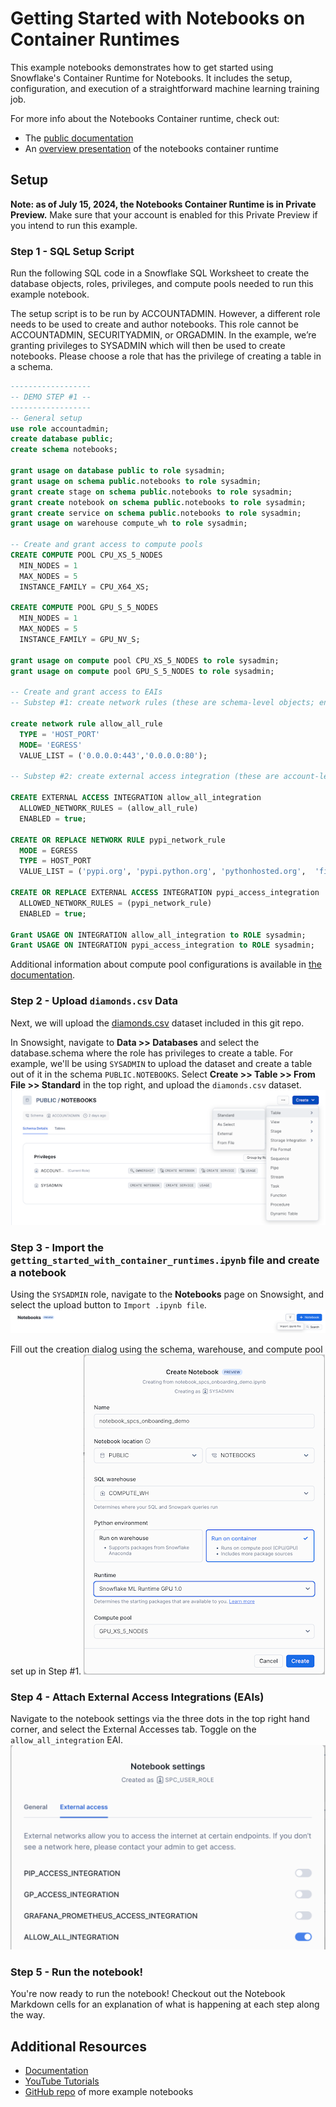 # Getting Started with Notebooks on Container Runtimes

This example notebooks demonstrates how to get started using Snowflake's Container Runtime for Notebooks. It includes the setup, configuration, and execution of a straightforward machine learning training job.

For more info about the Notebooks Container runtime, check out:
- The [public documentation](https://docs.snowflake.com/LIMITEDACCESS/snowsight-notebooks/ui-snowsight-notebooks-runtime)
- An [overview presentation](https://docs.google.com/presentation/d/1pModfkpZuoAsKiYAYfpcO50PxaFB460VCO6qeM_S66s/edit#slide=id.g293d2d1b46a_1_87) of the notebooks container runtime

## Setup

**Note: as of July 15, 2024, the Notebooks Container Runtime is in Private Preview.** Make sure that your account is enabled for this Private Preview if you intend to run this example.

### Step 1 - SQL Setup Script

Run the following SQL code in a Snowflake SQL Worksheet to create the database objects, roles, privileges, and compute pools needed to run this example notebook.

The setup script is to be run by ACCOUNTADMIN. However, a different role needs to be used to create and author notebooks. This role cannot be ACCOUNTADMIN, SECURITYADMIN, or ORGADMIN. In the example, we’re granting privileges to SYSADMIN which will then be used to create notebooks. Please choose a role that has the privilege of creating a table in a schema. 

```sql
------------------
-- DEMO STEP #1 --
------------------
-- General setup
use role accountadmin;
create database public;
create schema notebooks;

grant usage on database public to role sysadmin;
grant usage on schema public.notebooks to role sysadmin;
grant create stage on schema public.notebooks to role sysadmin;
grant create notebook on schema public.notebooks to role sysadmin;
grant create service on schema public.notebooks to role sysadmin;
grant usage on warehouse compute_wh to role sysadmin;

-- Create and grant access to compute pools
CREATE COMPUTE POOL CPU_XS_5_NODES
  MIN_NODES = 1
  MAX_NODES = 5
  INSTANCE_FAMILY = CPU_X64_XS;

CREATE COMPUTE POOL GPU_S_5_NODES
  MIN_NODES = 1
  MAX_NODES = 5
  INSTANCE_FAMILY = GPU_NV_S;

grant usage on compute pool CPU_XS_5_NODES to role sysadmin;
grant usage on compute pool GPU_S_5_NODES to role sysadmin;

-- Create and grant access to EAIs
-- Substep #1: create network rules (these are schema-level objects; end users do not need direct access to the network rules)

create network rule allow_all_rule
  TYPE = 'HOST_PORT'
  MODE= 'EGRESS'
  VALUE_LIST = ('0.0.0.0:443','0.0.0.0:80');

-- Substep #2: create external access integration (these are account-level objects; end users need access to this to access the public internet with endpoints defined in network rules)

CREATE EXTERNAL ACCESS INTEGRATION allow_all_integration
  ALLOWED_NETWORK_RULES = (allow_all_rule)
  ENABLED = true;

CREATE OR REPLACE NETWORK RULE pypi_network_rule
  MODE = EGRESS
  TYPE = HOST_PORT
  VALUE_LIST = ('pypi.org', 'pypi.python.org', 'pythonhosted.org',  'files.pythonhosted.org');

CREATE OR REPLACE EXTERNAL ACCESS INTEGRATION pypi_access_integration
  ALLOWED_NETWORK_RULES = (pypi_network_rule)
  ENABLED = true;

Grant USAGE ON INTEGRATION allow_all_integration to ROLE sysadmin;
Grant USAGE ON INTEGRATION pypi_access_integration to ROLE sysadmin;
```

Additional information about compute pool configurations is available in [the documentation](https://docs.snowflake.com/developer-guide/snowpark-container-services/working-with-compute-pool).

### Step 2 - Upload `diamonds.csv` Data

Next, we will upload the [diamonds.csv](https://github.com/Snowflake-Labs/snowflake-demo-notebooks/tree/main/Getting%20Started%20with%Container%Runtimes/diamonds.csv) dataset included in this git repo.

In Snowsight, navigate to **Data >> Databases** and select the database.schema where the role has privileges to create a table. For example, we'll be using `SYSADMIN` to upload the dataset and create a table out of it in the schema `PUBLIC.NOTEBOOKS`. Select **Create >> Table >> From File >> Standard** in the top right, and upload the `diamonds.csv` dataset.
![diamonds upload](./assets/diamonds_upload.png)

### Step 3 - Import the `getting_started_with_container_runtimes.ipynb` file and create a notebook

Using the `SYSADMIN` role, navigate to the **Notebooks** page on Snowsight, and select the upload button to `Import .ipynb file`.
![notebook upload](./assets/notebook_upload.png)

Fill out the creation dialog using the schema, warehouse, and compute pool set up in Step #1.
![notebook setup](./assets/notebook_setup.png)

### Step 4 - Attach External Access Integrations (EAIs)

Navigate to the notebook settings via the three dots in the top right hand corner, and select the External Accesses tab. Toggle on the `allow_all_integration` EAI.
![configure EAI](./assets/eai.png)

### Step 5 - Run the notebook!

You're now ready to run the notebook! Checkout out the Notebook Markdown cells for an explanation of what is happening at each step along the way.

## Additional Resources
- [Documentation](https://docs.snowflake.com/LIMITEDACCESS/snowsight-notebooks/ui-snowsight-notebooks-runtime)
- [YouTube Tutorials](https://www.youtube.com/playlist?list=PLavJpcg8cl1Efw8x_fBKmfA2AMwjUaeBI)
- [GitHub repo](https://github.com/Snowflake-Labs/snowflake-demo-notebooks) of more example notebooks